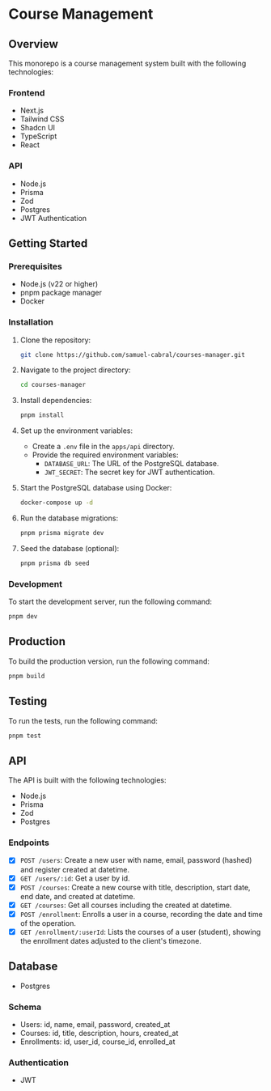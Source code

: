 # Course Management

## Overview

This monorepo is a course management system built with the following technologies:

### Frontend
- Next.js
- Tailwind CSS
- Shadcn UI
- TypeScript
- React

### API
- Node.js
- Prisma
- Zod
- Postgres
- JWT Authentication

## Getting Started

### Prerequisites
- Node.js (v22 or higher)
- pnpm package manager
- Docker

### Installation

1. Clone the repository:
   ```bash
   git clone https://github.com/samuel-cabral/courses-manager.git
   ```

2. Navigate to the project directory:
   ```bash
   cd courses-manager
   ```

3. Install dependencies:
   ```bash
   pnpm install
   ```

4. Set up the environment variables:
   - Create a `.env` file in the `apps/api` directory.
   - Provide the required environment variables:
     - `DATABASE_URL`: The URL of the PostgreSQL database.
     - `JWT_SECRET`: The secret key for JWT authentication.

5. Start the PostgreSQL database using Docker:
   ```bash
   docker-compose up -d
   ```

6. Run the database migrations:
   ```bash
   pnpm prisma migrate dev
   ```

7. Seed the database (optional):
   ```bash
   pnpm prisma db seed
   ```

### Development

To start the development server, run the following command:

```bash
pnpm dev
```

## Production

To build the production version, run the following command:

```bash
pnpm build
```

## Testing

To run the tests, run the following command:

```bash
pnpm test
```

## API

The API is built with the following technologies:

- Node.js
- Prisma
- Zod
- Postgres

### Endpoints

- [x] `POST /users`: Create a new user with name, email, password (hashed) and register created at datetime.
- [x] `GET /users/:id`: Get a user by id.
- [x] `POST /courses`: Create a new course with title, description, start date, end date, and created at datetime.
- [x] `GET /courses`: Get all courses including the created at datetime.
- [x] `POST /enrollment`: Enrolls a user in a course, recording the date and time of the operation.
- [x] `GET /enrollment/:userId`: Lists the courses of a user (student), showing the enrollment dates adjusted to the client's timezone.

## Database

- Postgres

### Schema

- Users: id, name, email, password, created_at
- Courses: id, title, description, hours, created_at
- Enrollments: id, user_id, course_id, enrolled_at

### Authentication

- JWT
